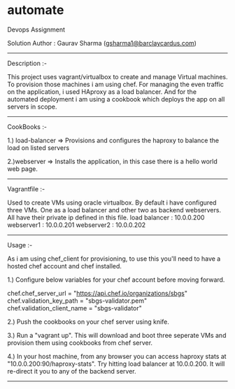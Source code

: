 # automate
Devops Assignment

Solution Author : Gaurav Sharma (gsharma1@barclaycardus.com)

------------------------------------------------------------------------------------------------------------------

Description :-

This project uses vagrant/virtualbox to create and manage Virtual machines. To provision those machines i am using chef. For managing the even traffic on the application, i used HAproxy as a load balancer. And for the automated deployment i am using a cookbook which deploys the app on all servers in scope.  

------------------------------------------------------------------------------------------------------------------
CookBooks :-

1.) load-balancer
=> Provisions and configures the haproxy to balance the load on listed servers

2.)webserver
=> Installs the application, in this case there is a hello world web page.

------------------------------------------------------------------------------------------------------------------
Vagrantfile :-

Used to create VMs using oracle virtualbox. By default i have configured three VMs. One as a load balancer and other two as backend webservers. All have their private ip defined in this file.
load balancer : 10.0.0.200
webserver1    : 10.0.0.201
webserver2	  : 10.0.0.202

------------------------------------------------------------------------------------------------------------------

Usage :-

As i am using chef_client for provisioning, to use this you'll need to have a hosted chef account and chef installed. 

1.) Configure below variables for your chef account before moving forward.

chef.chef_server_url = "https://api.chef.io/organizations/sbgs"
chef.validation_key_path = "sbgs-validator.pem"
chef.validation_client_name = "sbgs-validator"

2.) Push the cookbooks on your chef server using knife.

3.) Run a "vagrant up". This will download and boot three seperate VMs and provision them using cookbooks from chef server.

4.) In your host machine, from any browser you can access haproxy stats at "10.0.0.200:90/haproxy-stats".
Try hitting  load balancer at 10.0.0.200. It will re-direct it you to any of the backend server.

------------------------------------------------------------------------------------------------------------------

